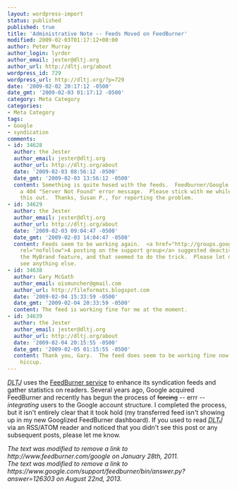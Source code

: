 ```yaml
---
layout: wordpress-import
status: published
published: true
title: 'Administrative Note -- Feeds Moved on FeedBurner'
modified: 2009-02-03T01:17:12+00:00
author: Peter Murray
author_login: lyrdor
author_email: jester@dltj.org
author_url: http://dltj.org/about
wordpress_id: 729
wordpress_url: http://dltj.org/?p=729
date: '2009-02-02 20:17:12 -0500'
date_gmt: '2009-02-03 01:17:12 -0500'
category: Meta Category
categories:
- Meta Category
tags:
- Google
- syndication
comments:
- id: 34628
  author: the Jester
  author_email: jester@dltj.org
  author_url: http://dltj.org/about
  date: '2009-02-03 08:56:12 -0500'
  date_gmt: '2009-02-03 13:56:12 -0500'
  content: Something is quite hosed with the feeds.  Feedburner/Google is returning
    a 404 "Server Not Found" error message.  Please stick with me while I try to sort
    this out.  Thanks, Susan P., for reporting the problem.
- id: 34629
  author: the Jester
  author_email: jester@dltj.org
  author_url: http://dltj.org/about
  date: '2009-02-03 09:04:47 -0500'
  date_gmt: '2009-02-03 14:04:47 -0500'
  content: Feeds seem to be working again.  <a href="http://groups.google.com/group/feedburner-statistics/browse_thread/thread/19635110165e57a9#"
    rel="nofollow">A posting on the support group</a> suggested deactivating and reactivating
    the MyBrand feature, and that seemed to do the trick.  Please let me know if you
    see anything else.
- id: 34638
  author: Gary McGath
  author_email: oismuncher@gmail.com
  author_url: http://fileformats.blogspot.com
  date: '2009-02-04 15:33:59 -0500'
  date_gmt: '2009-02-04 20:33:59 -0500'
  content: The feed is working fine for me at the moment.
- id: 34639
  author: the Jester
  author_email: jester@dltj.org
  author_url: http://dltj.org/about
  date: '2009-02-04 20:15:55 -0500'
  date_gmt: '2009-02-05 01:15:55 -0500'
  content: Thank you, Gary.  The feed does seem to be working fine now after the earlier
    hiccup.
---
```

<p><acronym title="Disruptive Library Technology Jester"><i>DLTJ</i></acronym> uses the <a href="http://www.feedburner.com/fb/a/home" title="FeedBurner homepage">FeedBurner service</a> to enhance its syndication feeds and gather statistics on readers.  Several years ago, <span class="removed_link" title="http://www.feedburner.com/google">Google acquired FeedBurner</span> and recently has begun the process of <del>forcing</del> -- errr -- <span class="removed_link" title="https://www.google.com/support/feedburner/bin/answer.py?answer=126303"><em>integrating</em> users to the Google account structure</span>.  I completed the process, but it isn't entirely clear that it took hold (my transferred feed isn't showing up in my new Googlized FeedBurner dashboard).  If you used to read <acronym title="Disruptive Library Technology Jester"><i>DLTJ</i></acronym> via an RSS/ATOM reader and noticed that you didn't see this post or any subsequent posts, please let me know.
<p style="padding:0;margin:0;font-style:italic;" class="removed_link">The text was modified to remove a link to http://www.feedburner.com/google on January 28th, 2011.</p>
<p style="padding:0;margin:0;font-style:italic;" class="removed_link">The text was modified to remove a link to https://www.google.com/support/feedburner/bin/answer.py?answer=126303 on August 22nd, 2013.</p>
